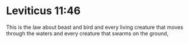# Leviticus 11:46

This is the law about beast and bird and every living creature that moves through the waters and every creature that swarms on the ground,
